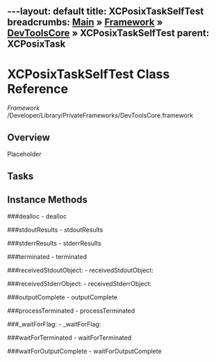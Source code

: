 ---layout: default
title: XCPosixTaskSelfTest
breadcrumbs: <a href="/index.html">Main</a> &raquo; <a href="/Frameworks.html">Framework</a> &raquo; <a href="/Frameworks/DevToolsCore.html">DevToolsCore</a> &raquo; XCPosixTaskSelfTest
parent: XCPosixTask 
---
# XCPosixTaskSelfTest Class Reference

*Framework* /Developer/Library/PrivateFrameworks/DevToolsCore.framework

## Overview

Placeholder

## Tasks

## Instance Methods

<a name="-dealloc"></a>
###dealloc
    - dealloc

<a name="-stdoutResults"></a>
###stdoutResults
    - stdoutResults

<a name="-stderrResults"></a>
###stderrResults
    - stderrResults

<a name="-terminated"></a>
###terminated
    - terminated

<a name="-receivedStdoutObject:"></a>
###receivedStdoutObject:
    - receivedStdoutObject:

<a name="-receivedStderrObject:"></a>
###receivedStderrObject:
    - receivedStderrObject:

<a name="-outputComplete"></a>
###outputComplete
    - outputComplete

<a name="-processTerminated"></a>
###processTerminated
    - processTerminated

<a name="-_waitForFlag:"></a>
###_waitForFlag:
    - _waitForFlag:

<a name="-waitForTerminated"></a>
###waitForTerminated
    - waitForTerminated

<a name="-waitForOutputComplete"></a>
###waitForOutputComplete
    - waitForOutputComplete

